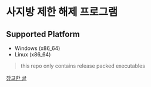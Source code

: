 # 사지방 제한 해제 프로그램

## Supported Platform
* Windows (x86_64)
* Linux (x86_64)

> this repo only contains release packed executables

[참고한 글](https://codingbot.kr/28)
